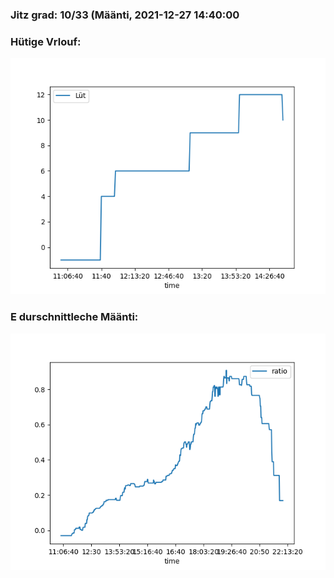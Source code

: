 ### Jitz grad: 10/33 (Määnti, 2021-12-27 14:40:00

### Hütige Vrlouf:
![Graph](Today.png)

### E durschnittleche Määnti:
![Graph](Määnti.png)